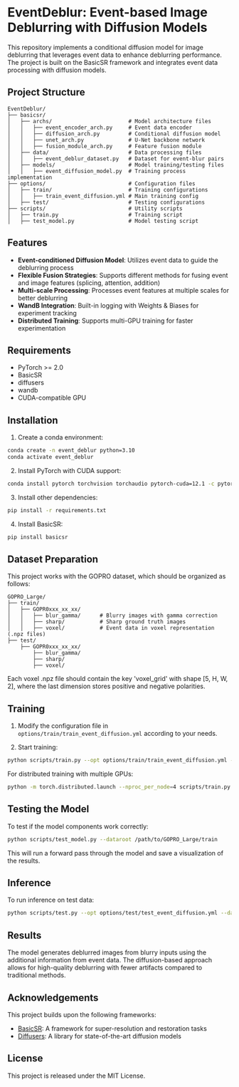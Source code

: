 # EventDeblur: Event-based Image Deblurring with Diffusion Models

This repository implements a conditional diffusion model for image deblurring that leverages event data to enhance deblurring performance. The project is built on the BasicSR framework and integrates event data processing with diffusion models.

## Project Structure

```
EventDeblur/
├── basicsr/
│   ├── archs/                        # Model architecture files
│   │   ├── event_encoder_arch.py     # Event data encoder
│   │   ├── diffusion_arch.py         # Conditional diffusion model
│   │   ├── unet_arch.py              # U-Net backbone network
│   │   ├── fusion_module_arch.py     # Feature fusion module
│   ├── data/                         # Data processing files
│   │   ├── event_deblur_dataset.py   # Dataset for event-blur pairs
│   ├── models/                       # Model training/testing files
│   │   ├── event_diffusion_model.py  # Training process implementation
├── options/                          # Configuration files
│   ├── train/                        # Training configurations
│   │   ├── train_event_diffusion.yml # Main training config
│   ├── test/                         # Testing configurations
├── scripts/                          # Utility scripts
│   ├── train.py                      # Training script
│   ├── test_model.py                 # Model testing script
```

## Features

- **Event-conditioned Diffusion Model**: Utilizes event data to guide the deblurring process
- **Flexible Fusion Strategies**: Supports different methods for fusing event and image features (splicing, attention, addition)
- **Multi-scale Processing**: Processes event features at multiple scales for better deblurring
- **WandB Integration**: Built-in logging with Weights & Biases for experiment tracking
- **Distributed Training**: Supports multi-GPU training for faster experimentation

## Requirements

- PyTorch >= 2.0
- BasicSR
- diffusers
- wandb
- CUDA-compatible GPU

## Installation

1. Create a conda environment:

```bash
conda create -n event_deblur python=3.10
conda activate event_deblur
```

2. Install PyTorch with CUDA support:

```bash
conda install pytorch torchvision torchaudio pytorch-cuda=12.1 -c pytorch -c nvidia
```

3. Install other dependencies:

```bash
pip install -r requirements.txt
```

4. Install BasicSR:

```bash
pip install basicsr
```

## Dataset Preparation

This project works with the GOPRO dataset, which should be organized as follows:

```
GOPRO_Large/
├── train/
│   ├── GOPR0xxx_xx_xx/
│   │   ├── blur_gamma/      # Blurry images with gamma correction
│   │   ├── sharp/           # Sharp ground truth images
│   │   ├── voxel/           # Event data in voxel representation (.npz files)
├── test/
    ├── GOPR0xxx_xx_xx/
        ├── blur_gamma/
        ├── sharp/
        ├── voxel/
```

Each voxel .npz file should contain the key 'voxel_grid' with shape [5, H, W, 2], where the last dimension stores positive and negative polarities.

## Training

1. Modify the configuration file in `options/train/train_event_diffusion.yml` according to your needs.

2. Start training:

```bash
python scripts/train.py --opt options/train/train_event_diffusion.yml --dataroot /path/to/GOPRO_Large/train
```

For distributed training with multiple GPUs:

```bash
python -m torch.distributed.launch --nproc_per_node=4 scripts/train.py --opt options/train/train_event_diffusion.yml --launcher pytorch
```

## Testing the Model

To test if the model components work correctly:

```bash
python scripts/test_model.py --dataroot /path/to/GOPRO_Large/train
```

This will run a forward pass through the model and save a visualization of the results.

## Inference

To run inference on test data:

```bash
python scripts/test.py --opt options/test/test_event_diffusion.yml --dataroot /path/to/GOPRO_Large/test
```

## Results

The model generates deblurred images from blurry inputs using the additional information from event data. The diffusion-based approach allows for high-quality deblurring with fewer artifacts compared to traditional methods.

## Acknowledgements

This project builds upon the following frameworks:
- [BasicSR](https://github.com/XPixelGroup/BasicSR): A framework for super-resolution and restoration tasks
- [Diffusers](https://github.com/huggingface/diffusers): A library for state-of-the-art diffusion models

## License

This project is released under the MIT License.
